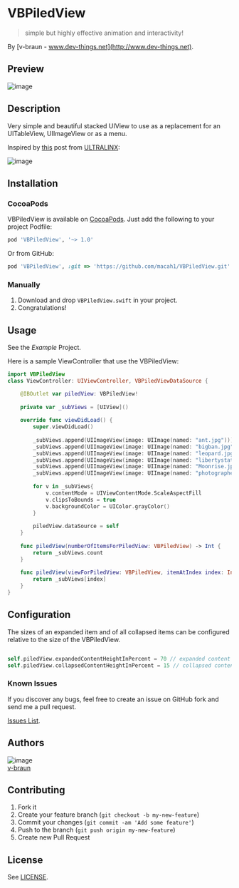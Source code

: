# VBPiledView
> simple but highly effective animation and interactivity!

By [v-braun - www.dev-things.net](http://www.dev-things.net).

## Preview
![image](screen.gif)

## Description
Very simple and beautiful stacked UIView to use as a replacement for an UITableView, UIImageView or as a menu.

Inspired by [this](http://theultralinx.com/2015/10/inspirational-ui-design-15/) post from [ULTRALINX](http://theultralinx.com/):

![image](http://a4.files.theultralinx.com/image/upload/MTMzNjc1NDE5MTIyNTQzMjM1.gif)


## Installation

### CocoaPods
VBPiledView is available on [CocoaPods](http://cocoapods.org). Just add the following to your project Podfile:

```ruby
pod 'VBPiledView', '~> 1.0'
```

Or from GitHub:

```ruby
pod 'VBPiledView', :git => 'https://github.com/macah1/VBPiledView.git'
```

### Manually
1. Download and drop ```VBPiledView.swift``` in your project.  
2. Congratulations!  

## Usage
See the *Example* Project.

Here is a sample ViewController that use the VBPiledView:

```swift
import VBPiledView
class ViewController: UIViewController, VBPiledViewDataSource {

    @IBOutlet var piledView: VBPiledView!
    
    private var _subViews = [UIView]()
    
    override func viewDidLoad() {
        super.viewDidLoad()
        
        _subViews.append(UIImageView(image: UIImage(named: "ant.jpg")))
        _subViews.append(UIImageView(image: UIImage(named: "bigban.jpg")))
        _subViews.append(UIImageView(image: UIImage(named: "leopard.jpg")))
        _subViews.append(UIImageView(image: UIImage(named: "libertystate.jpg")))
        _subViews.append(UIImageView(image: UIImage(named: "Moonrise.jpg")))
        _subViews.append(UIImageView(image: UIImage(named: "photographer.jpg")))
        
        for v in _subViews{
            v.contentMode = UIViewContentMode.ScaleAspectFill
            v.clipsToBounds = true
            v.backgroundColor = UIColor.grayColor()
        }
        
        piledView.dataSource = self
    }
    
    func piledView(numberOfItemsForPiledView: VBPiledView) -> Int {
        return _subViews.count
    }
    
    func piledView(viewForPiledView: VBPiledView, itemAtIndex index: Int) -> UIView {
        return _subViews[index]
    }
}
```

## Configuration
The sizes of an expanded item and of all collapsed items can be configured relative to the size of the VBPiledView.

```swift

self.piledView.expandedContentHeightInPercent = 70 // expanded content height -> 70% of screen
self.piledView.collapsedContentHeightInPercent = 15 // collapsed content heigt of single item -> 15% of screen

```


### Known Issues

If you discover any bugs, feel free to create an issue on GitHub fork and
send me a pull request.

[Issues List](https://github.com/v-braun/VBPiledView/issues).

## Authors

![image](https://avatars3.githubusercontent.com/u/4738210?v=3&s=50)  
[v-braun](https://github.com/v-braun/)



## Contributing

1. Fork it
2. Create your feature branch (`git checkout -b my-new-feature`)
3. Commit your changes (`git commit -am 'Add some feature'`)
4. Push to the branch (`git push origin my-new-feature`)
5. Create new Pull Request


## License

See [LICENSE](https://github.com/v-braun/VBPiledView/blob/master/LICENSE).


